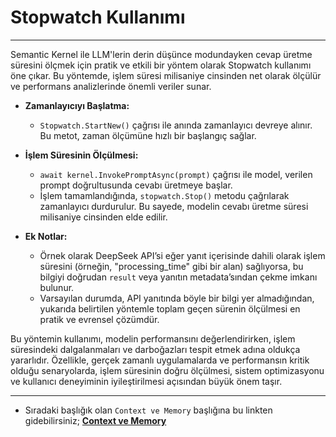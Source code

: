 # Stopwatch Kullanımı
  
---  

Semantic Kernel ile LLM'lerin derin düşünce modundayken cevap üretme süresini ölçmek için pratik ve etkili bir yöntem olarak Stopwatch kullanımı öne çıkar. Bu yöntemde, işlem süresi milisaniye cinsinden net olarak ölçülür ve performans analizlerinde önemli veriler sunar.

- **Zamanlayıcıyı Başlatma:**
  - `Stopwatch.StartNew()` çağrısı ile anında zamanlayıcı devreye alınır. Bu metot, zaman ölçümüne hızlı bir başlangıç sağlar.

- **İşlem Süresinin Ölçülmesi:**
  - `await kernel.InvokePromptAsync(prompt)` çağrısı ile model, verilen prompt doğrultusunda cevabı üretmeye başlar.
  - İşlem tamamlandığında, `stopwatch.Stop()` metodu çağrılarak zamanlayıcı durdurulur. Bu sayede, modelin cevabı üretme süresi milisaniye cinsinden elde edilir.

- **Ek Notlar:**
  - Örnek olarak DeepSeek API’si eğer yanıt içerisinde dahili olarak işlem süresini (örneğin, "processing_time" gibi bir alan) sağlıyorsa, bu bilgiyi doğrudan `result` veya yanıtın metadata’sından çekme imkanı bulunur.
  - Varsayılan durumda, API yanıtında böyle bir bilgi yer almadığından, yukarıda belirtilen yöntemle toplam geçen sürenin ölçülmesi en pratik ve evrensel çözümdür.

Bu yöntemin kullanımı, modelin performansını değerlendirirken, işlem süresindeki dalgalanmaları ve darboğazları tespit etmek adına oldukça yararlıdır. Özellikle, gerçek zamanlı uygulamalarda ve performansın kritik olduğu senaryolarda, işlem süresinin doğru ölçülmesi, sistem optimizasyonu ve kullanıcı deneyiminin iyileştirilmesi açısından büyük önem taşır.

---

-  Sıradaki başlığık olan `Context ve Memory` başlığına bu linkten gidebilirsiniz;   **[Context ve Memory](/07--Prompt-Şablonlarının-Kullanımı/README.md)**